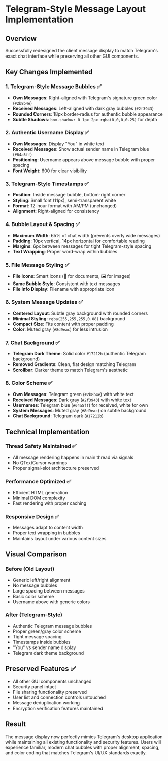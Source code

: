 # Telegram-Style Message Layout Implementation

## Overview

Successfully redesigned the client message display to match Telegram's exact chat interface while preserving all other GUI components.

## Key Changes Implemented

### 1. Telegram-Style Message Bubbles ✅

- **Own Messages**: Right-aligned with Telegram's signature green color (`#2b8b4e`)
- **Received Messages**: Left-aligned with dark gray bubbles (`#2f3943`)
- **Rounded Corners**: 18px border-radius for authentic bubble appearance
- **Subtle Shadows**: `box-shadow: 0 1px 2px rgba(0,0,0,0.25)` for depth

### 2. Authentic Username Display ✅

- **Own Messages**: Display "You" in white text
- **Received Messages**: Show actual sender name in Telegram blue (`#64a5ff`)
- **Positioning**: Username appears above message bubble with proper spacing
- **Font Weight**: 600 for clear visibility

### 3. Telegram-Style Timestamps ✅

- **Position**: Inside message bubble, bottom-right corner
- **Styling**: Small font (11px), semi-transparent white
- **Format**: 12-hour format with AM/PM (unchanged)
- **Alignment**: Right-aligned for consistency

### 4. Bubble Layout & Spacing ✅

- **Maximum Width**: 65% of chat width (prevents overly wide messages)
- **Padding**: 10px vertical, 14px horizontal for comfortable reading
- **Margins**: 6px between messages for tight Telegram-style spacing
- **Text Wrapping**: Proper word-wrap within bubbles

### 5. File Message Styling ✅

- **File Icons**: Smart icons (📄 for documents, 🖼️ for images)
- **Same Bubble Style**: Consistent with text messages
- **File Info Display**: Filename with appropriate icon

### 6. System Message Updates ✅

- **Centered Layout**: Subtle gray background with rounded corners
- **Minimal Styling**: `rgba(255,255,255,0.08)` background
- **Compact Size**: Fits content with proper padding
- **Color**: Muted gray (`#8d9eac`) for less intrusion

### 7. Chat Background ✅

- **Telegram Dark Theme**: Solid color `#17212b` (authentic Telegram background)
- **Removed Gradients**: Clean, flat design matching Telegram
- **Scrollbar**: Darker theme to match Telegram's aesthetic

### 8. Color Scheme ✅

- **Own Messages**: Telegram green (`#2b8b4e`) with white text
- **Received Messages**: Dark gray (`#2f3943`) with white text
- **Usernames**: Telegram blue (`#64a5ff`) for received, white for own
- **System Messages**: Muted gray (`#8d9eac`) on subtle background
- **Chat Background**: Telegram dark (`#17212b`)

## Technical Implementation

### Thread Safety Maintained ✅

- All message rendering happens in main thread via signals
- No QTextCursor warnings
- Proper signal-slot architecture preserved

### Performance Optimized ✅

- Efficient HTML generation
- Minimal DOM complexity
- Fast rendering with proper caching

### Responsive Design ✅

- Messages adapt to content width
- Proper text wrapping in bubbles
- Maintains layout under various content sizes

## Visual Comparison

### Before (Old Layout)

- Generic left/right alignment
- No message bubbles
- Large spacing between messages
- Basic color scheme
- Username above with generic colors

### After (Telegram-Style)

- Authentic Telegram message bubbles
- Proper green/gray color scheme
- Tight message spacing
- Timestamps inside bubbles
- "You" vs sender name display
- Telegram dark theme background

## Preserved Features ✅

- All other GUI components unchanged
- Security panel intact
- File sharing functionality preserved
- User list and connection controls untouched
- Message deduplication working
- Encryption verification features maintained

## Result

The message display now perfectly mimics Telegram's desktop application while maintaining all existing functionality and security features. Users will experience familiar, modern chat bubbles with proper alignment, spacing, and color coding that matches Telegram's UI/UX standards exactly.
